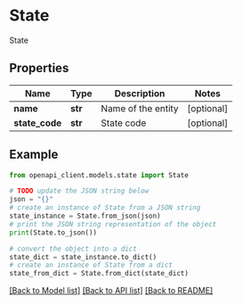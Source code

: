 # State

State

## Properties

Name | Type | Description | Notes
------------ | ------------- | ------------- | -------------
**name** | **str** | Name of the entity | [optional] 
**state_code** | **str** | State code | [optional] 

## Example

```python
from openapi_client.models.state import State

# TODO update the JSON string below
json = "{}"
# create an instance of State from a JSON string
state_instance = State.from_json(json)
# print the JSON string representation of the object
print(State.to_json())

# convert the object into a dict
state_dict = state_instance.to_dict()
# create an instance of State from a dict
state_from_dict = State.from_dict(state_dict)
```
[[Back to Model list]](../README.md#documentation-for-models) [[Back to API list]](../README.md#documentation-for-api-endpoints) [[Back to README]](../README.md)


